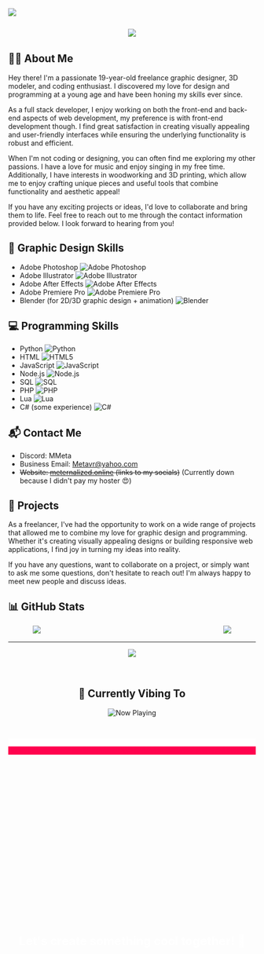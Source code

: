 # <img src="./Assets/GithubTyping.gif" width="400" />

<p align="center">
  <img src="./Assets/MetaTPTop.gif" />
</p>

## 🙋‍♂️ About Me

Hey there! I'm a passionate 19-year-old freelance graphic designer, 3D modeler, and coding enthusiast. I discovered my love for design and programming at a young age and have been honing my skills ever since.

As a full stack developer, I enjoy working on both the front-end and back-end aspects of web development, my preference is with front-end development though. I find great satisfaction in creating visually appealing and user-friendly interfaces while ensuring the underlying functionality is robust and efficient.

When I'm not coding or designing, you can often find me exploring my other passions. I have a love for music and enjoy singing in my free time. Additionally, I have interests in woodworking and 3D printing, which allow me to enjoy crafting unique pieces and useful tools that combine functionality and aesthetic appeal!

If you have any exciting projects or ideas, I'd love to collaborate and bring them to life. Feel free to reach out to me through the contact information provided below. I look forward to hearing from you!

## 🎨 Graphic Design Skills

- Adobe Photoshop ![Adobe Photoshop](https://img.shields.io/badge/Adobe%20Photoshop-31A8FF?style=flat-square&logo=adobe-photoshop&logoColor=white)
- Adobe Illustrator ![Adobe Illustrator](https://img.shields.io/badge/Adobe%20Illustrator-FF9A00?style=flat-square&logo=adobe-illustrator&logoColor=white)
- Adobe After Effects ![Adobe After Effects](https://img.shields.io/badge/Adobe%20After%20Effects-9999FF?style=flat-square&logo=Adobe%20After%20Effects&logoColor=white)
- Adobe Premiere Pro ![Adobe Premiere Pro](https://img.shields.io/badge/Adobe%20Premiere%20Pro-9999FF?style=flat-square&logo=Adobe%20Premiere%20Pro&logoColor=white)
- Blender (for 2D/3D graphic design + animation) ![Blender](https://img.shields.io/badge/Blender-F5792A?style=flat-square&logo=blender&logoColor=white)

## 💻 Programming Skills

- Python ![Python](https://img.shields.io/badge/Python-3776AB?style=flat-square&logo=python&logoColor=white)
- HTML ![HTML5](https://img.shields.io/badge/HTML5-E34F26?style=flat-square&logo=html5&logoColor=white)
- JavaScript ![JavaScript](https://img.shields.io/badge/JavaScript-F7DF1E?style=flat-square&logo=javascript&logoColor=black)
- Node.js ![Node.js](https://img.shields.io/badge/Node.js-43853D?style=flat-square&logo=node.js&logoColor=white)
- SQL ![SQL](https://img.shields.io/badge/SQL-4479A1?style=flat-square&logo=sql&logoColor=white)
- PHP ![PHP](https://img.shields.io/badge/PHP-777BB4?style=flat-square&logo=php&logoColor=white)
- Lua ![Lua](https://img.shields.io/badge/Lua-2C2D72?style=flat-square&logo=lua&logoColor=white)
- C# (some experience) ![C#](https://img.shields.io/badge/C%23-239120?style=flat-square&logo=c-sharp&logoColor=white)

## 📬 Contact Me

- Discord: MMeta
- Business Email: Metavr@yahoo.com
- ~~Website: [meternalized.online](https://www.meternalized.online) (links to my socials)~~ (Currently down because I didn't pay my hoster 😍)

## 🚀 Projects

As a freelancer, I've had the opportunity to work on a wide range of projects that allowed me to combine my love for graphic design and programming. Whether it's creating visually appealing designs or building responsive web applications, I find joy in turning my ideas into reality.

If you have any questions, want to collaborate on a project, or simply want to ask me some questions, don't hesitate to reach out! I'm always happy to meet new people and discuss ideas.

## 📊 GitHub Stats

<div align="center" style="display: flex; justify-content: space-between; width: 80%; margin: 0 auto;">
  <a href="https://github.com/OMetaVR">
    <img height=175 src="https://github-readme-stats.vercel.app/api?username=OMetaVR&show_icons=true&theme=radical" />
  </a>
  <a href="https://github.com/OMetaVR">
    <img height=175 src="https://github-readme-stats.vercel.app/api/top-langs?username=OMetaVR&layout=compact&theme=radical&card_width=320" />
  </a>
</div>

---
<div align="center">
  <img src="./Assets/MetaTPTop.gif" width="200" />
  <br>
  <div style="position: absolute; top: 50%; left: 50%; transform: translate(-50%, -50%); color: white; font-weight: bold; font-size: 24px;">
    Let's create something cool together! 🙌
  </div>
</div>
<div style="height: 30px;"></div>
<div align="center">
  <h2>🎵 Currently Vibing To</h2>
  <img src="https://api-testing-jg30.onrender.com/now-playing?" width="300" alt="Now Playing">
</div>
<div style="height: 30px;"></div>

<p align="center">
  <img src="./Assets/MetaTPBottom.gif" />
</p>
